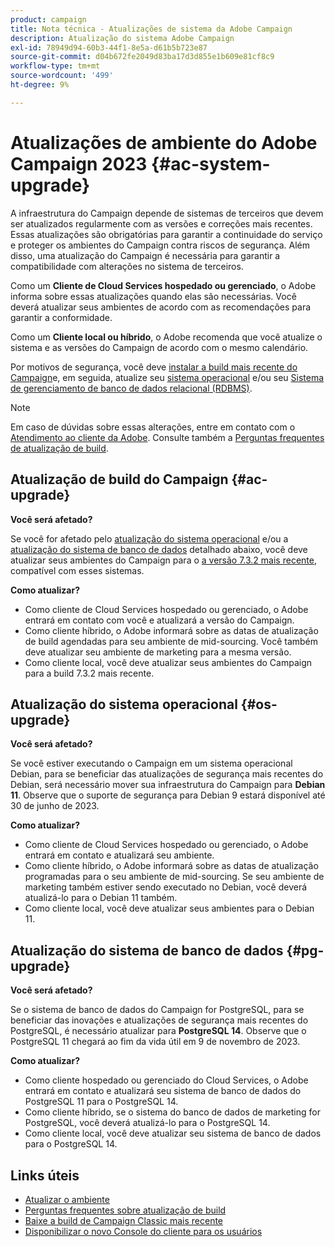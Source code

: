 ```yaml
---
product: campaign
title: Nota técnica - Atualizações de sistema da Adobe Campaign
description: Atualização do sistema Adobe Campaign
exl-id: 78949d94-60b3-44f1-8e5a-d61b5b723e87
source-git-commit: d04b672fe2049d83ba17d3d855e1b609e81cf8c9
workflow-type: tm+mt
source-wordcount: '499'
ht-degree: 9%

---
```


# Atualizações de ambiente do Adobe Campaign 2023 {#ac-system-upgrade}

A infraestrutura do Campaign depende de sistemas de terceiros que devem ser atualizados regularmente com as versões e correções mais recentes. Essas atualizações são obrigatórias para garantir a continuidade do serviço e proteger os ambientes do Campaign contra riscos de segurança. Além disso, uma atualização do Campaign é necessária para garantir a compatibilidade com alterações no sistema de terceiros.

Como um **Cliente de Cloud Services hospedado ou gerenciado**, o Adobe informa sobre essas atualizações quando elas são necessárias. Você deverá atualizar seus ambientes de acordo com as recomendações para garantir a conformidade.

Como um **Cliente local ou híbrido**, o Adobe recomenda que você atualize o sistema e as versões do Campaign de acordo com o mesmo calendário.

Por motivos de segurança, você deve [instalar a build mais recente do Campaign](#ac-upgrade)e, em seguida, atualize seu [sistema operacional](#os-upgrade) e/ou seu [Sistema de gerenciamento de banco de dados relacional (RDBMS)](#pg-upgrade).

>[!NOTE]
>
>Em caso de dúvidas sobre essas alterações, entre em contato com o [Atendimento ao cliente da Adobe](https://helpx.adobe.com/br/enterprise/admin-guide.html/enterprise/using/support-for-experience-cloud.ug.html). Consulte também a [Perguntas frequentes de atualização de build](../../platform/using/faq-build-upgrade.md).

## Atualização de build do Campaign {#ac-upgrade}

**Você será afetado?**

Se você for afetado pelo [atualização do sistema operacional](#os-upgrade) e/ou a [atualização do sistema de banco de dados](#pg-upgrade) detalhado abaixo, você deve atualizar seus ambientes do Campaign para o [a versão 7.3.2 mais recente](../../rn/using/latest-release.md#release-7-3-2), compatível com esses sistemas.

**Como atualizar?**

* Como cliente de Cloud Services hospedado ou gerenciado, o Adobe entrará em contato com você e atualizará a versão do Campaign.
* Como cliente híbrido, o Adobe informará sobre as datas de atualização de build agendadas para seu ambiente de mid-sourcing. Você também deve atualizar seu ambiente de marketing para a mesma versão.
* Como cliente local, você deve atualizar seus ambientes do Campaign para a build 7.3.2 mais recente.


## Atualização do sistema operacional {#os-upgrade}

**Você será afetado?**

Se você estiver executando o Campaign em um sistema operacional Debian, para se beneficiar das atualizações de segurança mais recentes do Debian, será necessário mover sua infraestrutura do Campaign para **Debian 11**. Observe que o suporte de segurança para Debian 9 estará disponível até 30 de junho de 2023.

**Como atualizar?**

* Como cliente de Cloud Services hospedado ou gerenciado, o Adobe entrará em contato e atualizará seu ambiente.
* Como cliente híbrido, o Adobe informará sobre as datas de atualização programadas para o seu ambiente de mid-sourcing. Se seu ambiente de marketing também estiver sendo executado no Debian, você deverá atualizá-lo para o Debian 11 também.
* Como cliente local, você deve atualizar seus ambientes para o Debian 11.

## Atualização do sistema de banco de dados {#pg-upgrade}

**Você será afetado?**

Se o sistema de banco de dados do Campaign for PostgreSQL, para se beneficiar das inovações e atualizações de segurança mais recentes do PostgreSQL, é necessário atualizar para **PostgreSQL 14**. Observe que o PostgreSQL 11 chegará ao fim da vida útil em 9 de novembro de 2023.

**Como atualizar?**

* Como cliente hospedado ou gerenciado do Cloud Services, o Adobe entrará em contato e atualizará seu sistema de banco de dados do PostgreSQL 11 para o PostgreSQL 14.
* Como cliente híbrido, se o sistema do banco de dados de marketing for PostgreSQL, você deverá atualizá-lo para o PostgreSQL 14.
* Como cliente local, você deve atualizar seu sistema de banco de dados para o PostgreSQL 14.


## Links úteis

* [Atualizar o ambiente](../../production/using/build-upgrade.md)
* [Perguntas frequentes sobre atualização de build](../../platform/using/faq-build-upgrade.md)
* [Baixe a build de Campaign Classic mais recente](https://experience.adobe.com/#/downloads/content/software-distribution/br/campaign.html)
* [Disponibilizar o novo Console do cliente para os usuários](../../installation/using/client-console-availability-for-windows.md)
